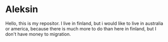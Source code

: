 # Aleksin
Hello, this is my repositor. I live in finland, but i would like to live in australia or america, because there is much more to do than here in finland, but I don't have money to migration.
